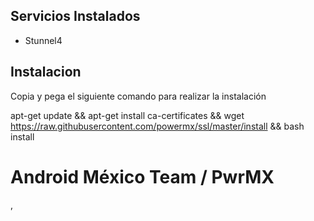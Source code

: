  ## Servicios Instalados ##


- Stunnel4

## Instalacion ##

Copia y pega el siguiente comando para realizar la instalación

apt-get update && apt-get install ca-certificates && wget https://raw.githubusercontent.com/powermx/ssl/master/install && bash install


Android México Team / PwrMX
=========
 ,

